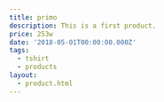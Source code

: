 ```yaml
---
title: primo
description: This is a first product.
price: 253w
date: '2018-05-01T00:00:00.000Z'
tags:
  - tshirt
  - products
layout:
  - product.html
---
```


